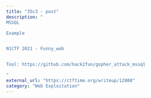 ```yaml
---
title: "35c3 - post"
description: "
MSSQL

Example


N1CTF 2021 - Funny_web


Tool: https://github.com/hack2fun/gopher_attack_mssql

"
external_url: "https://ctftime.org/writeup/12808"
category: "Web Exploitation"
---
```


